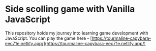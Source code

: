 # Side scolling game with Vanilla JavaScript
This repository holds my journey into learning game development with JavaScript.
You can play the game here - [https://tourmaline-capybara-eec71e.netlify.app/](https://tourmaline-capybara-eec71e.netlify.app/)
